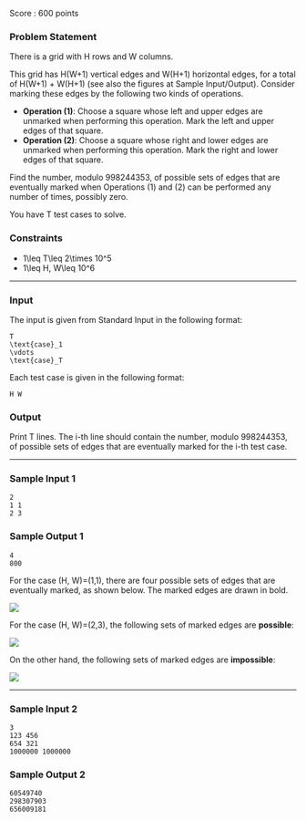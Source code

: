 Score : 600 points

### Problem Statement

There is a grid with H rows and W columns.

This grid has H(W+1) vertical edges and W(H+1) horizontal edges, for a total of H(W+1) + W(H+1) (see also the figures at Sample Input/Output). Consider marking these edges by the following two kinds of operations.

* **Operation (1)**: Choose a square whose left and upper edges are unmarked when performing this operation. Mark the left and upper edges of that square.
* **Operation (2)**: Choose a square whose right and lower edges are unmarked when performing this operation. Mark the right and lower edges of that square.

Find the number, modulo 998244353, of possible sets of edges that are eventually marked when Operations (1) and (2) can be performed any number of times, possibly zero.

You have T test cases to solve.

### Constraints

* 1\leq T\leq 2\times 10^5
* 1\leq H, W\leq 10^6

---

### Input

The input is given from Standard Input in the following format:

```
T
\text{case}_1
\vdots
\text{case}_T
```

Each test case is given in the following format:

```
H W
```

### Output

Print T lines. The i-th line should contain the number, modulo 998244353, of possible sets of edges that are eventually marked for the i-th test case.

---

### Sample Input 1

```
2
1 1
2 3
```

### Sample Output 1

```
4
800
```

For the case (H, W)=(1,1), there are four possible sets of edges that are eventually marked, as shown below. The marked edges are drawn in bold.

![](https://img.atcoder.jp/arc166/bd84a15ada55c0df6d4e66863053bd59.png)

For the case (H, W)=(2,3), the following sets of marked edges are **possible**:

![](https://img.atcoder.jp/arc166/66c77b9132c38d82c36732966ff3ae4f.png)

On the other hand, the following sets of marked edges are **impossible**:

![](https://img.atcoder.jp/arc166/0029e3cc83a0232231ddf6e280c7f9a8.png)

---

### Sample Input 2

```
3
123 456
654 321
1000000 1000000
```

### Sample Output 2

```
60549740
298307903
656009181
```